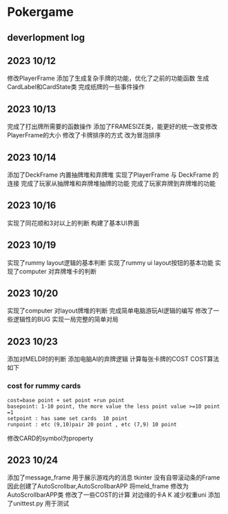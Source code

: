 # Pokergame
## deverlopment log
## 2023 10/12 
修改PlayerFrame 添加了生成复杂手牌的功能，优化了之前的功能函数
生成CardLabel和CardState类 完成纸牌的一些事件操作
## 2023 10/13
完成了打出牌所需要的函数操作
添加了FRAMESIZE类，能更好的统一改变修改PlayerFrame的大小
修改了卡牌排序的方式 改为冒泡排序
## 2023 10/14
添加了DeckFrame 内置抽牌堆和弃牌堆
实现了PlayerFrame 与 DeckFrame 的连接
完成了玩家从抽牌堆和弃牌堆抽牌的功能
完成了玩家弃牌到弃牌堆的功能
## 2023 10/16 
实现了同花顺和3对以上的判断
构建了基本UI界面
## 2023 10/19
实现了rummy layout逻辑的基本判断
实现了rummy ui layout按钮的基本功能
实现了computer 对弃牌堆卡的判断
## 2023 10/20
实现了computer 对layout牌堆的判断
完成简单电脑游玩AI逻辑的编写
修改了一些逻辑性的BUG
实现一局完整的简单对局
## 2023 10/23
添加对MELD时的判断
添加电脑AI的弃牌逻辑 计算每张卡牌的COST COST算法如下
### cost for rummy cards
    cost=base point + set point +run point
    basepoint: 1-10 point, the more value the less point value >=10 point =1
    setpoint : has same set cards  10 point
    runpoint : etc (9,10)pair 20 point , etc (7,9) 10 point 
修改CARD的symbol为property
## 2023 10/24
添加了message_frame 用于展示游戏内的消息
tkinter 没有自带滚动条的Frame 因此创建了AutoScrollbar,AutoScrollbarAPP
将meld_frame 修改为AutoScrollbarAPP类
修改了一些COST的计算 对边缘的卡A K 减少权重uni
添加了unittest.py 用于测试